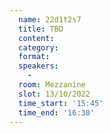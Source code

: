 ```yaml
---
  name: 22d1t2s7
  title: TBD
  content:
  category: 
  format: 
  speakers: 
    - 
  room: Mezzanine
  slot: 13/10/2022
  time_start: '15:45'
  time_end: '16:30'
---
```

